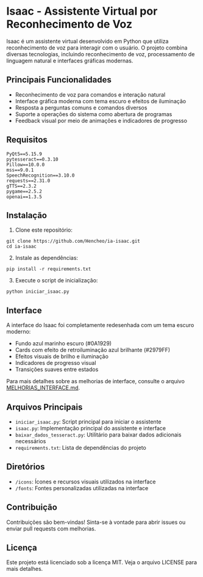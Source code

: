# Isaac - Assistente Virtual por Reconhecimento de Voz

Isaac é um assistente virtual desenvolvido em Python que utiliza reconhecimento de voz para interagir com o usuário. O projeto combina diversas tecnologias, incluindo reconhecimento de voz, processamento de linguagem natural e interfaces gráficas modernas.

## Principais Funcionalidades

- Reconhecimento de voz para comandos e interação natural
- Interface gráfica moderna com tema escuro e efeitos de iluminação
- Resposta a perguntas comuns e comandos diversos
- Suporte a operações do sistema como abertura de programas
- Feedback visual por meio de animações e indicadores de progresso

## Requisitos

```
PyQt5==5.15.9
pytesseract==0.3.10
Pillow==10.0.0
mss==9.0.1
SpeechRecognition==3.10.0
requests==2.31.0
gTTS==2.3.2
pygame==2.5.2
openai==1.3.5
```

## Instalação

1. Clone este repositório:
```
git clone https://github.com/Hencheo/ia-isaac.git
cd ia-isaac
```

2. Instale as dependências:
```
pip install -r requirements.txt
```

3. Execute o script de inicialização:
```
python iniciar_isaac.py
```

## Interface

A interface do Isaac foi completamente redesenhada com um tema escuro moderno:

- Fundo azul marinho escuro (#0A1929)
- Cards com efeito de retroiluminação azul brilhante (#2979FF)
- Efeitos visuais de brilho e iluminação
- Indicadores de progresso visual
- Transições suaves entre estados

Para mais detalhes sobre as melhorias de interface, consulte o arquivo [MELHORIAS_INTERFACE.md](MELHORIAS_INTERFACE.md).

## Arquivos Principais

- `iniciar_isaac.py`: Script principal para iniciar o assistente
- `isaac.py`: Implementação principal do assistente e interface
- `baixar_dados_tesseract.py`: Utilitário para baixar dados adicionais necessários
- `requirements.txt`: Lista de dependências do projeto

## Diretórios

- `/icons`: Ícones e recursos visuais utilizados na interface
- `/fonts`: Fontes personalizadas utilizadas na interface

## Contribuição

Contribuições são bem-vindas! Sinta-se à vontade para abrir issues ou enviar pull requests com melhorias.

## Licença

Este projeto está licenciado sob a licença MIT. Veja o arquivo LICENSE para mais detalhes.